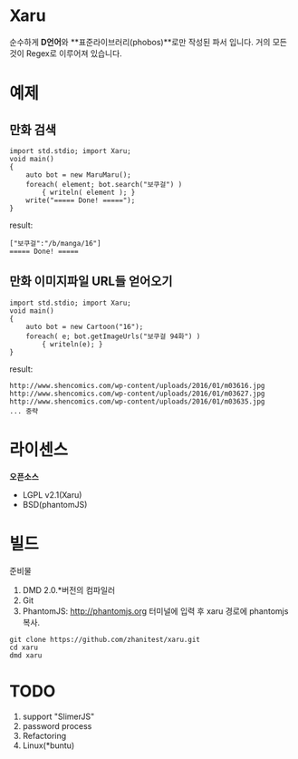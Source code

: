 # Xaru
순수하게 **D언어**와 **표준라이브러리(phobos)**로만 작성된 파서 입니다. 거의 모든 것이 Regex로 이루어져 있습니다.



# 예제
## 만화 검색
```
import std.stdio; import Xaru;
void main()
{
	auto bot = new MaruMaru();
	foreach( element; bot.search("보쿠걸") )
		{ writeln( element ); }
	write("===== Done! =====");
}
```

result:
```
["보쿠걸":"/b/manga/16"]
===== Done! =====
```

## 만화 이미지파일 URL들 얻어오기
```
import std.stdio; import Xaru;
void main()
{
	auto bot = new Cartoon("16");
	foreach( e; bot.getImageUrls("보쿠걸 94화") )
		{ writeln(e); }
}
```

result:
```
http://www.shencomics.com/wp-content/uploads/2016/01/m03616.jpg
http://www.shencomics.com/wp-content/uploads/2016/01/m03627.jpg
http://www.shencomics.com/wp-content/uploads/2016/01/m03635.jpg
... 중략
```



# 라이센스
**오픈소스**
 * LGPL v2.1(Xaru)
 * BSD(phantomJS)



# 빌드
준비물
  1. DMD 2.0.*버전의 컴파일러
  2. Git
  3. PhantomJS: http://phantomjs.org
터미널에 입력 후 xaru 경로에 phantomjs 복사.
```
git clone https://github.com/zhanitest/xaru.git
cd xaru
dmd xaru
```



# TODO
  1. support "SlimerJS"
  2. password process
  3. Refactoring
  4. Linux(*buntu)
